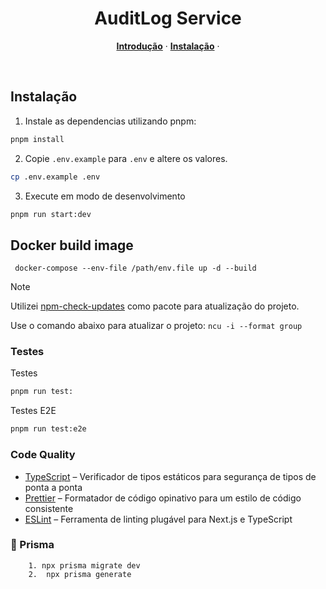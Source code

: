 <h1 align="center">AuditLog Service</h1>

<p align="center">

</p>

<p align="center">
  <a href="#introduction"><strong>Introdução</strong></a> ·
  <a href="#instalacao"><strong>Instalação</strong></a> ·
</p>
<br/>

## Instalação

1. Instale as dependencias utilizando pnpm:

```sh
pnpm install
```

2. Copie `.env.example` para `.env` e altere os valores.

```sh
cp .env.example .env
```

3. Execute em modo de desenvolvimento

```sh
pnpm run start:dev
```

## Docker build image

```
 docker-compose --env-file /path/env.file up -d --build
```

> [!NOTE]
> Utilizei [npm-check-updates](https://www.npmjs.com/package/npm-check-updates) como pacote para atualização do projeto.
>
> Use o comando abaixo para atualizar o projeto: `ncu -i --format group`

### Testes

Testes

```sh
pnpm run test:
```

Testes E2E

```sh
pnpm run test:e2e
```

### Code Quality

-   [TypeScript](https://www.typescriptlang.org/) – Verificador de tipos estáticos para segurança de tipos de ponta a ponta
-   [Prettier](https://prettier.io/) – Formatador de código opinativo para um estilo de código consistente
-   [ESLint](https://eslint.org/) – Ferramenta de linting plugável para Next.js e TypeScript

### 🔧 Prisma

```
    1. npx prisma migrate dev
    2.  npx prisma generate
```
